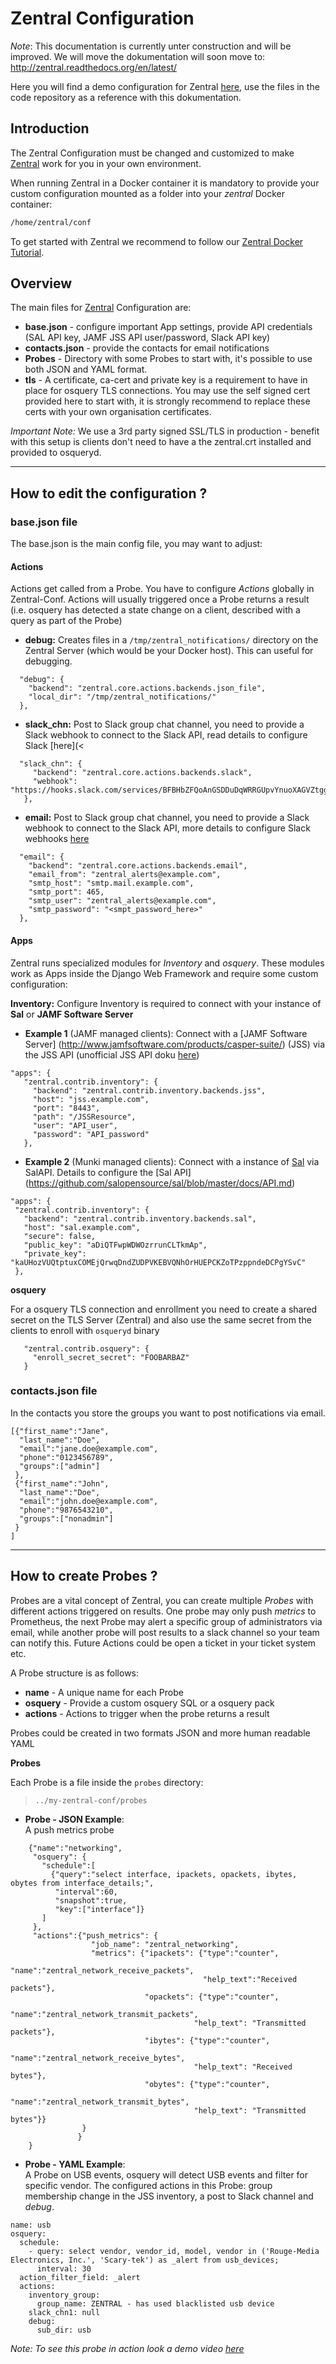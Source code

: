 # Zentral Configuration

*Note*: 
This documentation is currently unter construction and will be improved. 
We will move the dokumentation will soon move to: http://zentral.readthedocs.org/en/latest/

Here you will find a demo configuration for Zentral [here](https://github.com/zentralopensource/zentral-conf), use the files in the code repository as a reference with this dokumentation.


## Introduction

The Zentral Configuration must be changed and customized to make [Zentral](https://github.com/zentralopensource/zentral) work for you in your own environment.

When running Zentral in a Docker container it is mandatory to provide your custom configuration mounted as a folder into your *zentral* Docker container: 

```bash
/home/zentral/conf
```

To get started with Zentral we recommend to follow our [Zentral Docker Tutorial](https://github.com/zentralopensource/zentral/wiki/zentral-docker-tutorial.md).


## Overview

The main files for [Zentral](https://github.com/zentralopensource/zentral) Configuration are:
>
- **base.json** - configure important App settings, provide API credentials 
(SAL API key, JAMF JSS API user/password, Slack API key)
- **contacts.json** - provide the contacts for email notifications
- **Probes** - Directory with some Probes to start with, it's possible to use both JSON and YAML format.
- **tls** - A certificate, ca-cert and private key is a requirement to have in place for osquery TLS connections. 
You may use the self signed cert provided here to start with, it is strongly recommend to replace these certs with your own organisation certificates. 

*Important Note:* 
We use a 3rd party signed SSL/TLS in production - benefit with this setup is clients don't need to have a the zentral.crt installed and provided to osqueryd.

---

## How to edit the configuration ?


### base.json file

The base.json is the main config file, you may want to adjust:

#### Actions

Actions get called from a Probe. You have to configure *Actions* globally in Zentral-Conf. 
Actions will usually triggered once a Probe returns a result (i.e. osquery has detected a state change on a client, described with a query as part of the Probe) 
 
 - **debug:** 
 Creates files in a `/tmp/zentral_notifications/` directory on the Zentral Server (which would be your Docker host). This can useful for debugging.
 
```
  "debug": {
    "backend": "zentral.core.actions.backends.json_file",
    "local_dir": "/tmp/zentral_notifications/"
  },
```


 - **slack_chn:** 
 Post to Slack group chat channel, you need to provide a Slack webhook to connect to the Slack API, read details to configure Slack [here](<  

```
  "slack_chn": {
     "backend": "zentral.core.actions.backends.slack",
     "webhook": "https://hooks.slack.com/services/BFBHbZFQoAnGSDDuDqWRRGUpvYnuoXAGVZtggQAh"
   },
```


 - **email:** 
Post to Slack group chat channel, you need to provide a Slack webhook to connect to the Slack API,  more details to configure Slack webhooks [here](<https://api.slack.com/incoming-webhooks>)  

```
  "email": {
    "backend": "zentral.core.actions.backends.email",
    "email_from": "zentral_alerts@example.com",
    "smtp_host": "smtp.mail.example.com",
    "smtp_port": 465,
    "smtp_user": "zentral_alerts@example.com",
    "smtp_password": "<smpt_password_here>"
  },
```


#### Apps

Zentral runs specialized modules for *Inventory* and *osquery*. These modules work as Apps inside the Django Web Framework and require some custom configuration:


**Inventory:** 
Configure Inventory is required to connect with your instance of **Sal** or **JAMF Software Server** 


- **Example 1**  (JAMF managed clients): 
Connect with a [JAMF Software Server] (<http://www.jamfsoftware.com/products/casper-suite/>) (JSS) via the JSS API (unofficial JSS API doku [here](<https://bryson3gps.wordpress.com/the-unofficial-jss-api-docs/>))
 
```
"apps": {
   "zentral.contrib.inventory": {
     "backend": "zentral.contrib.inventory.backends.jss",
     "host": "jss.example.com",
     "port": "8443",
     "path": "/JSSResource",
     "user": "API_user",
     "password": "API_password"
   },
```

- **Example 2** (Munki managed clients): 
Connect with a instance of [Sal](<https://github.com/salopensource/sal>) via SalAPI.
Details to configure the [Sal API] (<https://github.com/salopensource/sal/blob/master/docs/API.md>)


```
"apps": {
 "zentral.contrib.inventory": {
   "backend": "zentral.contrib.inventory.backends.sal",
   "host": "sal.example.com",
   "secure": false,              
   "public_key": "aDiQTFwpWDWOzrrunCLTkmAp",
   "private_key": "kaUHozVUQtptuxCOMEjQrwqDndZUDPVKEBVQNhOrHUEPCKZoTPzppndeDCPgYSvC"                 
 },
```


**osquery**

For a osquery TLS connection and enrollment you need to create a shared secret on the TLS Server (Zentral) and also use the same secret from the clients to enroll with `osqueryd` binary  
 
 
 ```
    "zentral.contrib.osquery": {
      "enroll_secret_secret": "FOOBARBAZ"
    }
 ```

### contacts.json file
In the contacts you store the groups you want to post notifications via email.

```
[{"first_name":"Jane",
  "last_name":"Doe",
  "email":"jane.doe@example.com",
  "phone":"0123456789",
  "groups":["admin"]
 },
 {"first_name":"John",
  "last_name":"Doe",
  "email":"john.doe@example.com",
  "phone":"9876543210",
  "groups":["nonadmin"]
 }
]
``` 

---

## How to create Probes ?

Probes are a vital concept of Zentral, you can create multiple *Probes* with different actions triggered on results. One probe may only push *metrics* to Prometheus, the next Probe may alert a specific group of administrators via email, while another probe will post results to a slack channel so your team can notify this. Future Actions could be open a ticket in your ticket system etc.


A Probe structure is as follows:

- **name** - A unique name for each Probe
- **osquery** - Provide a custom osquery SQL or a osquery pack 
- **actions** - Actions to trigger when the probe returns a result

Probes could be created in two formats JSON and more human readable YAML


**Probes**

Each Probe is a file inside the `probes` directory: 
> `../my-zentral-conf/probes` 


- **Probe - JSON Example**:  
A push metrics probe 

```
    {"name":"networking",
     "osquery": {
       "schedule":[
         {"query":"select interface, ipackets, opackets, ibytes, obytes from interface_details;",
          "interval":60,
          "snapshot":true,
          "key":["interface"]}
       ]
     },
     "actions":{"push_metrics": {
                  "job_name": "zentral_networking",
                  "metrics": {"ipackets": {"type":"counter",
                                           "name":"zentral_network_receive_packets",
                                           "help_text":"Received packets"},
                              "opackets": {"type":"counter",
                                         "name":"zentral_network_transmit_packets",
                                         "help_text": "Transmitted packets"},
                              "ibytes": {"type":"counter",
                                         "name":"zentral_network_receive_bytes",
                                         "help_text": "Received bytes"},
                              "obytes": {"type":"counter",
                                         "name":"zentral_network_transmit_bytes",
                                         "help_text": "Transmitted bytes"}}
                }
               }
    }
```

- **Probe - YAML Example**:  
A Probe on USB events, osquery will detect USB events and filter for specific vendor.
The configured actions in this Probe: group membership change in the JSS inventory, a post to Slack channel and *debug*.


```
name: usb
osquery:
  schedule:
    - query: select vendor, vendor_id, model, vendor in ('Rouge-Media Electronics, Inc.', 'Scary-tek') as _alert from usb_devices;
      interval: 30
  action_filter_field: _alert
  actions:
    inventory_group:
      group_name: ZENTRAL - has used blacklisted usb device
    slack_chn1: null
    debug:
      sub_dir: usb
``` 

*Note: To see this probe in action look a demo video [here](https://youtu.be/hdDoWK0A9TQ)*

